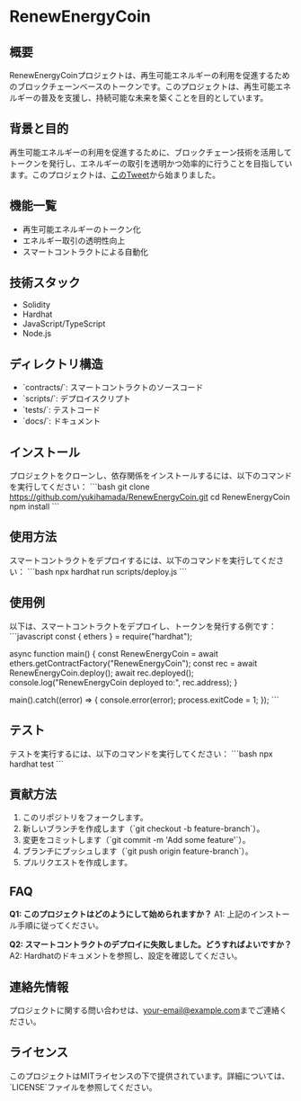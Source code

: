 # RenewEnergyCoin

## 概要
RenewEnergyCoinプロジェクトは、再生可能エネルギーの利用を促進するためのブロックチェーンベースのトークンです。このプロジェクトは、再生可能エネルギーの普及を支援し、持続可能な未来を築くことを目的としています。

## 背景と目的
再生可能エネルギーの利用を促進するために、ブロックチェーン技術を活用してトークンを発行し、エネルギーの取引を透明かつ効率的に行うことを目指しています。このプロジェクトは、[このTweet](https://twitter.com/yukihamada/status/1798595375437336645)から始まりました。

## 機能一覧
- 再生可能エネルギーのトークン化
- エネルギー取引の透明性向上
- スマートコントラクトによる自動化

## 技術スタック
- Solidity
- Hardhat
- JavaScript/TypeScript
- Node.js

## ディレクトリ構造
- \`contracts/\`: スマートコントラクトのソースコード
- \`scripts/\`: デプロイスクリプト
- \`tests/\`: テストコード
- \`docs/\`: ドキュメント

## インストール
プロジェクトをクローンし、依存関係をインストールするには、以下のコマンドを実行してください：
\`\`\`bash
git clone https://github.com/yukihamada/RenewEnergyCoin.git
cd RenewEnergyCoin
npm install
\`\`\`

## 使用方法
スマートコントラクトをデプロイするには、以下のコマンドを実行してください：
\`\`\`bash
npx hardhat run scripts/deploy.js
\`\`\`

## 使用例
以下は、スマートコントラクトをデプロイし、トークンを発行する例です：
\`\`\`javascript
const { ethers } = require("hardhat");

async function main() {
  const RenewEnergyCoin = await ethers.getContractFactory("RenewEnergyCoin");
  const rec = await RenewEnergyCoin.deploy();
  await rec.deployed();
  console.log("RenewEnergyCoin deployed to:", rec.address);
}

main().catch((error) => {
  console.error(error);
  process.exitCode = 1;
});
\`\`\`

## テスト
テストを実行するには、以下のコマンドを実行してください：
\`\`\`bash
npx hardhat test
\`\`\`

## 貢献方法
1. このリポジトリをフォークします。
2. 新しいブランチを作成します（\`git checkout -b feature-branch\`）。
3. 変更をコミットします（\`git commit -m 'Add some feature'\`）。
4. ブランチにプッシュします（\`git push origin feature-branch\`）。
5. プルリクエストを作成します。

## FAQ
**Q1: このプロジェクトはどのようにして始められますか？**
A1: 上記のインストール手順に従ってください。

**Q2: スマートコントラクトのデプロイに失敗しました。どうすればよいですか？**
A2: Hardhatのドキュメントを参照し、設定を確認してください。

## 連絡先情報
プロジェクトに関する問い合わせは、[your-email@example.com](mailto:your-email@example.com)までご連絡ください。

## ライセンス
このプロジェクトはMITライセンスの下で提供されています。詳細については、\`LICENSE\`ファイルを参照してください。

